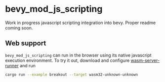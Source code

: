 # bevy_mod_js_scripting

Work in progress javascript scripting integration into bevy.
Proper readme coming soon.

## Web support

`bevy_mod_js_scripting` can run in the browser using its native javascript execution environment.
To try it out, download and configure [wasm-server-runner](https://github.com/jakobhellermann/wasm-server-runner) and run
```sh
cargo run --example breakout --target wasm32-unknown-unknown
```
